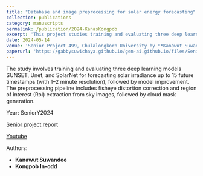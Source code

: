 ```yaml
---
title: "Database and image preprocessing for solar energy forecasting"
collection: publications
category: manuscripts
permalink: /publication/2024-KanasKongpob
excerpt: 'This project studies training and evaluating three deep learning models SUNSET, Unet, and SolarNet for forecasting solar irradiance on SIRTA, SKIPPD, and CUEE datasets.'
date: 2024-05-14
venue: 'Senior Project 499, Chulalongkorn University by **Kanawut Suwandee** and **Kongpob In-odd**' 
paperurl: 'https://gabbysuwichaya.github.io/gen-ai.github.io/files/SeniorProjects/2024KanawutKongpob/499.pdf' 
---
```


The study involves training and evaluating three deep learning models SUNSET, Unet, and SolarNet for forecasting solar irradiance up to 15 future timestamps (with 1–2 minute resolution), followed by model improvement. The preprocessing pipeline includes fisheye distortion correction and region of interest (RoI) extraction from sky images, followed by cloud mask generation.

Year: SeniorY2024

[Senior project report](https://gabbysuwichaya.github.io/gen-ai.github.io/files/SeniorProjects/2024KanawutKongpob/499.pdf)  

[Youtube](https://www.youtube.com/watch?v=LUjvYY8J1-w&t=1199s)
  

Authors: 
- **Kanawut Suwandee**
- **Kongpob In-odd**

